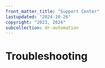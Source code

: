 ```yaml
---
front_matter_title: "Support Center"
lastupdated: "2024-10-26"
copyright: "2023, 2024"
subcollection: dr-automation
---
```

# Troubleshooting
